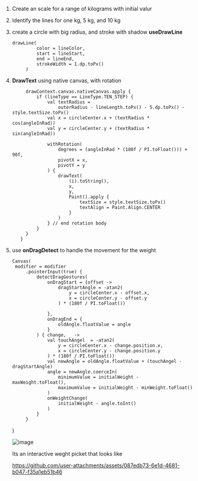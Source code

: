1. Create an scale for a range of kilograms with initial valur
2. Identify the lines for one kg, 5 kg, and 10 kg
3. create a circle with  big radius, and stroke with shadow  **useDrawLine**

       drawLine(
                color = lineColor,
                start = lineStart,
                end = lineEnd,
                strokeWidth = 1.dp.toPx()
            )

4. **DrawText** using native canvas, with rotation

            drawContext.canvas.nativeCanvas.apply {
                if (lineType == LineType.TEN_STEP) {
                    val textRadius =
                        outerRadius - lineLength.toPx() - 5.dp.toPx() - style.textSize.toPx()
                    val x = circleCenter.x + (textRadius * cos(angleInRad))
                    val y = circleCenter.y + (textRadius * sin(angleInRad))

                    withRotation(
                        degrees = (angleInRad * (180f / PI.toFloat())) + 90f,
                        pivotX = x,
                        pivotY = y
                    ) {
                        drawText(
                            (i).toString(),
                            x,
                            y,
                            Paint().apply {
                                textSize = style.textSize.toPx()
                                textAlign = Paint.Align.CENTER
                            }
                        )
                    } // end rotation body
                }
            }
          }
   
5. use **onDragDetect** to handle the movement for the weight

       Canvas(
        modifier = modifier
            .pointerInput(true) {
                detectDragGestures(
                    onDragStart = {offset ->
                        dragStartAngle = -atan2(
                            y = circleCenter.x - offset.x,
                            x = circleCenter.y - offset.y
                        ) * (180f / PI.toFloat())

                    },
                    onDragEnd = {
                        oldAngle.floatValue = angle
                    }
                ) { change, _ ->
                    val touchAngel  = -atan2(
                        y = circleCenter.x - change.position.x,
                        x = circleCenter.y - change.position.y
                    ) * (180f / PI.toFloat())
                    val newAngle = oldAngle.floatValue + (touchAngel - dragStartAngle)
                    angle = newAngle.coerceIn(
                        minimumValue = initialWeight - maxWeight.toFloat(),
                        maximumValue = initialWeight - minWeight.toFloat()
                    )
                    onWeightChange(
                        initialWeight - angle.toInt()
                    )
                }
            }
    )


   ![image](https://github.com/user-attachments/assets/5f95d64f-0335-4a74-8a90-590a208be5a2)

   Its an interactive weght picket that looks like
   
   https://github.com/user-attachments/assets/087edb73-6e1d-4681-b047-f35a1eb51b46


